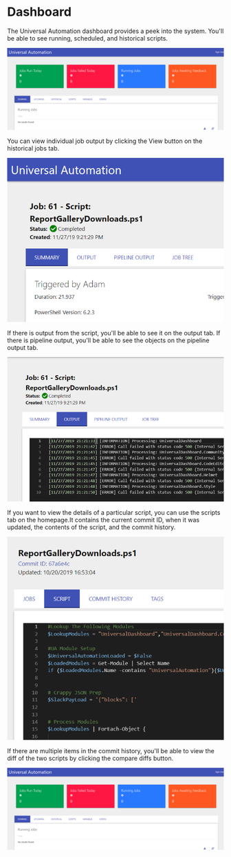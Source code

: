 # Dashboard

The Universal Automation dashboard provides a peek into the system. You'll be able to see running, scheduled, and historical scripts.

![Home Page](../.gitbook/assets/image%20%285%29.png)

You can view individual job output by clicking the View button on the historical jobs tab.

![](../.gitbook/assets/image%20%283%29.png)

If there is output from the script, you'll be able to see it on the output tab. If there is pipeline output, you'll be able to see the objects on the pipeline output tab.

![](../.gitbook/assets/image%20%281%29.png)

If you want to view the details of a particular script, you can use the scripts tab on the homepage.It contains the current commit ID, when it was updated, the contents of the script, and the commit history.

![](../.gitbook/assets/image%20%282%29.png)

If there are multiple items in the commit history, you'll be able to view the diff of the two scripts by clicking the compare diffs button.

![](../.gitbook/assets/image%20%287%29.png)

